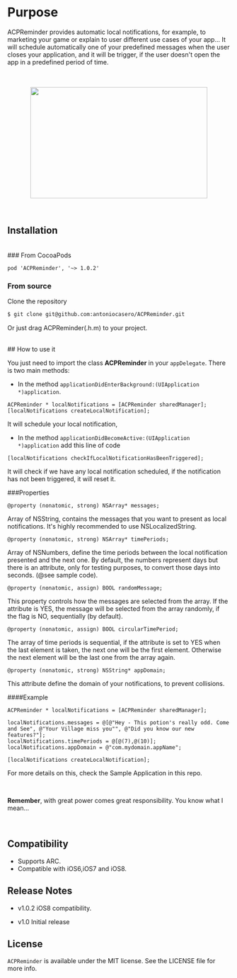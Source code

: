 # Purpose

ACPReminder provides automatic local notifications, for example, to marketing your game or explain to user different use cases of your app... It will schedule automatically one of your predefined messages when the user closes your application, and it will be trigger, if the user doesn't open the app in a predefined period of time.</br>
</br></br>
<p align="center">
<img src="image.png" width="400px" height="251px" align="center"/>
</p>
</br>

## Installation
</br>
### From CocoaPods

	pod 'ACPReminder', '~> 1.0.2'

### From source

Clone the repository

```bash
$ git clone git@github.com:antoniocasero/ACPReminder.git
```

Or just drag ACPReminder(.h.m) to your project.

</br>
## How to use it

You just need to import the class **ACPReminder** in your `appDelegate`. There is two main methods: 

- In the method `applicationDidEnterBackground:(UIApplication *)application`. 

```
ACPReminder * localNotifications = [ACPReminder sharedManager];
[localNotifications createLocalNotification];
```
It will schedule your local notification, 

- In the method `applicationDidBecomeActive:(UIApplication *)application`  add this line of code

```
[localNotifications checkIfLocalNotificationHasBeenTriggered];
``` 
 It will check if we have any local notification scheduled, if the notification has not been triggered, it will reset it.


###Properties
```
@property (nonatomic, strong) NSArray* messages;
```
Array of NSString, contains the messages that you want to present as local notifications. It's highly recommended to use NSLocalizedString.

```
@property (nonatomic, strong) NSArray* timePeriods;
```
Array of NSNumbers, define the time periods between the local notification presented and the next one. By default, the numbers represent days but there is an attribute, only for testing purposes, to convert those days into seconds. (@see sample code).

```
@property (nonatomic, assign) BOOL randomMessage;
```

This property controls how the messages are selected from the array. If the attribute is YES, the message will be selected from the array randomly, if the flag is NO, sequentially (by default).

```
@property (nonatomic, assign) BOOL circularTimePeriod;
```

The array of time periods is sequential, if the attribute is set to YES when the last element is taken, the next one will be the first element. Otherwise the next element will be the last one from the array again.


```
@property (nonatomic, strong) NSString* appDomain;
```

This attribute define the domain of your notifications, to prevent collisions.

####Example

    ACPReminder * localNotifications = [ACPReminder sharedManager];
    
    localNotifications.messages = @[@"Hey - This potion's really odd. Come and See", @"Your Village miss you"", @"Did you know our new features?"]; 
    localNotifications.timePeriods = @[@(7),@(10)];
    localNotifications.appDomain = @"com.mydomain.appName";

    [localNotifications createLocalNotification];


For more details on this, check the Sample Application in this repo.

</br>

**Remember**, with great power comes great responsibility. You know what I mean...

</br>

## Compatibility

- Supports ARC. 
- Compatible with iOS6,iOS7 and iOS8.

## Release Notes

- v1.0.2 iOS8 compatibility.

- v1.0 Initial release

## License

`ACPReminder` is available under the MIT license. See the LICENSE file for more info.

